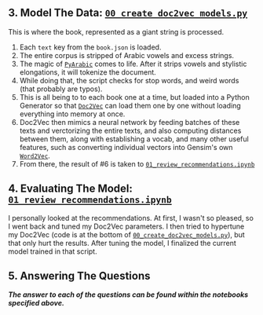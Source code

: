 ## 3. Model The Data: [`00_create_doc2vec_models.py`](00_create_doc2vec_models.py)
This is where the book, represented as a giant string is processed.
1. Each `text` key from the `book.json` is loaded.
2. The entire corpus is stripped of Arabic vowels and excess strings.
3.  The magic of [`PyArabic`](https://github.com/linuxscout/pyarabic) comes to life. After it strips vowels and stylistic elongations, it will tokenize the document.
4. While doing that, the script checks for stop words, and weird words (that probably are typos).
5. This is all being to to each book one at a time, but loaded into a Python Generator so that [`Doc2Vec`](https://radimrehurek.com/gensim/models/doc2vec.html) can load them one by one without loading everything into memory at once.
6. Doc2Vec then mimics a neural network by feeding batches of these texts and verctorizing the entire texts, and also computing distances between them, along with establishing a vocab, and many other useful features, such as converting individual vectors into Gensim's own [`Word2Vec`](https://radimrehurek.com/gensim/models/word2vec.html).
7. From there, the result of #6 is taken to [`01_review_recommendations.ipynb`](01_review_recommendations.ipynb)

## 4. Evaluating The Model: [`01_review_recommendations.ipynb`](01_review_recommendations.ipynb)
I personally looked at the recommendations. At first, I wasn't so pleased, so I went back and tuned my Doc2Vec parameters. I then tried to hypertune my Doc2Vec (code is at the bottom of [`00_create_doc2vec_models.py`](00_create_doc2vec_models.py)), but that only hurt the results. After tuning the model, I finalized the current model trained in that script.

## 5. Answering The Questions
***The answer to each of the questions can be found within the notebooks specified above.***